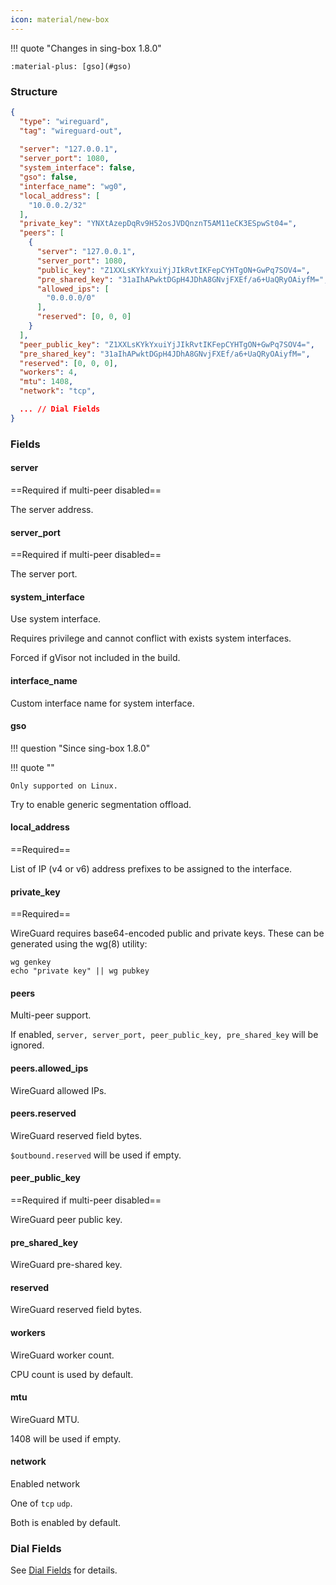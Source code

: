 ```yaml
---
icon: material/new-box
---
```


!!! quote "Changes in sing-box 1.8.0"
    
    :material-plus: [gso](#gso)  

### Structure

```json
{
  "type": "wireguard",
  "tag": "wireguard-out",
  
  "server": "127.0.0.1",
  "server_port": 1080,
  "system_interface": false,
  "gso": false,
  "interface_name": "wg0",
  "local_address": [
    "10.0.0.2/32"
  ],
  "private_key": "YNXtAzepDqRv9H52osJVDQnznT5AM11eCK3ESpwSt04=",
  "peers": [
    {
      "server": "127.0.0.1",
      "server_port": 1080,
      "public_key": "Z1XXLsKYkYxuiYjJIkRvtIKFepCYHTgON+GwPq7SOV4=",
      "pre_shared_key": "31aIhAPwktDGpH4JDhA8GNvjFXEf/a6+UaQRyOAiyfM=",
      "allowed_ips": [
        "0.0.0.0/0"
      ],
      "reserved": [0, 0, 0]
    }
  ],
  "peer_public_key": "Z1XXLsKYkYxuiYjJIkRvtIKFepCYHTgON+GwPq7SOV4=",
  "pre_shared_key": "31aIhAPwktDGpH4JDhA8GNvjFXEf/a6+UaQRyOAiyfM=",
  "reserved": [0, 0, 0],
  "workers": 4,
  "mtu": 1408,
  "network": "tcp",

  ... // Dial Fields
}
```

### Fields

#### server

==Required if multi-peer disabled==

The server address.

#### server_port

==Required if multi-peer disabled==

The server port.

#### system_interface

Use system interface.

Requires privilege and cannot conflict with exists system interfaces.

Forced if gVisor not included in the build.

#### interface_name

Custom interface name for system interface.

#### gso

!!! question "Since sing-box 1.8.0"

!!! quote ""

    Only supported on Linux.

Try to enable generic segmentation offload.

#### local_address

==Required==

List of IP (v4 or v6) address prefixes to be assigned to the interface.

#### private_key

==Required==

WireGuard requires base64-encoded public and private keys. These can be generated using the wg(8) utility:

```shell
wg genkey
echo "private key" || wg pubkey
```

#### peers

Multi-peer support. 

If enabled, `server, server_port, peer_public_key, pre_shared_key` will be ignored.

#### peers.allowed_ips

WireGuard allowed IPs.

#### peers.reserved

WireGuard reserved field bytes.

`$outbound.reserved` will be used if empty.

#### peer_public_key

==Required if multi-peer disabled==

WireGuard peer public key.

#### pre_shared_key

WireGuard pre-shared key.

#### reserved

WireGuard reserved field bytes.

#### workers

WireGuard worker count.

CPU count is used by default.

#### mtu

WireGuard MTU.

1408 will be used if empty.

#### network

Enabled network

One of `tcp` `udp`.

Both is enabled by default.

### Dial Fields

See [Dial Fields](/configuration/shared/dial) for details.
